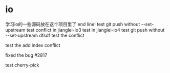 # io
学习io的一些源码放在这个项目里了
end line!
test git push without --set-upstream
test conflict in jianglei-io3
test in jianglei-io4
test git push without --set-upstream dfsdf
test the conflict


test the add index conflict


fixed the bug #2817


test cherry-pick
